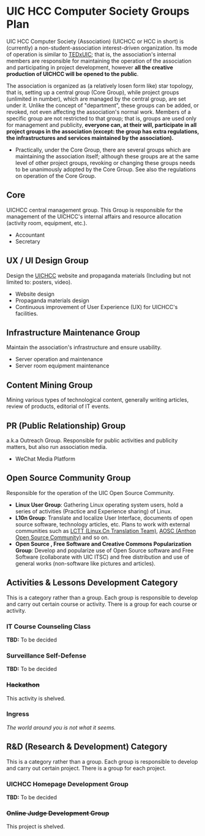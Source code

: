 # UIC HCC Computer Society Groups Plan

UIC HCC Computer Society (Association) (UICHCC or HCC in short) is (currently) a non-student-association interest-driven organization. Its mode of operation is similar to [TEDxUIC](https://tedxuic.com/); that is, the association's internal members are responsible for maintaining the operation of the association and participating in project development, however **all the creative production of UICHCC will be opened to the public**.

The association is organized as (a relatively losen form like) star topology, that is, setting up a central group (Core Group), while project groups (unlimited in number), which are managed by the central group, are set under it. Unlike the concept of "department", these groups can be added, or revoked, not even affecting the association's normal work. Members of a specific group are not restricted to that group; that is, groups are used only for management and publicity, **everyone can, at their will, participate in all project groups in the association (except: the group has extra regulations, the infrastructures and services maintained by the association).**
  - Practically, under the Core Group, there are several groups which are maintaining the association itself; although these groups are at the same level of other project groups, revoking or changing these groups needs to be unanimously adopted by the Core Group. See also the regulations on operation of the Core Group.

## Core

UICHCC central management group. This Group is responsible for the management of the UICHCC's internal affairs and resource allocation (activity room, equipment, etc.).

- Accountant
- Secretary

## UX / UI Design Group

Design the [UICHCC](https://www.uichcc.com) website and propaganda materials (Including but not limited to: posters, video).

- Website design
- Propaganda materials design
- Continuous improvement of User Experience (UX) for UICHCC's facilities.

## Infrastructure Maintenance Group

Maintain the association's infrastructure and ensure usability.

- Server operation and maintenance
- Server room equipment maintenance

## Content Mining Group

Mining various types of technological content, generally writing articles, review of products, editorial of IT events.

## PR (Public Relationship) Group

a.k.a Outreach Group. Responsible for public activities and publicity matters, but also run association media.

- WeChat Media Platform

## Open Source Community Group

Responsible for the operation of the UIC Open Source Community.

- **Linux User Group**: Gathering Linux operating system users, hold a series of activities (Practice and Experience sharing) of Linux.
- **L10n Group**: Translate and localize User Interface, documents of open source software, technology articles, etc. Plans to work with external communities such as [LCTT (Linux.Cn Translation Team)](https://linux.cn/lctt), [AOSC (Anthon Open Source Community)](https://aosc.io) and so on.
- **Open Source , Free Software and Creative Commons Popularization Group**: Develop and popularize use of Open Source software and Free Software (collaborate with UIC ITSC) and free distribution and use of general works (non-software like pictures and articles).

## Activities & Lessons Development Category

This is a category rather than a group. Each group is responsible to develop and carry out certain course or activity. There is a group for each course or activity.

### IT Course Counseling Class

**TBD:** To be decided

### Surveillance Self-Defense

**TBD:** To be decided

<!--
### Typing Contest

**TBD:** To be decided
-->

### ~~Hackathon~~

This activity is shelved.

### Ingress

_The world around you is not what it seems._

## R&D (Research & Development) Category

This is a category rather than a group. Each group is responsible to develop and carry out certain project. There is a group for each project.

### UICHCC Homepage Development Group

**TBD:** To be decided

### ~~Online Judge Development Group~~

This project is shelved.

<!--
### Forum (Hu'U) Development Group

**TBD:** To be decided

### UIC Portal APP Development Group

**TBD:** To be decided
-->
